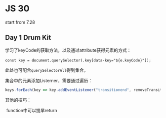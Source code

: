# JS 30

start from 7.28

<h2>Day 1 Drum Kit</h2>

学习了keyCode的获取方法，以及通过attribute获得元素的方式：

​		`const key = document.querySelector(.key[data-key="${e.keyCode}"]);`

此处也可配合`querySelectorAll`得到集合。

集合中的元素添加Listerner，需要通过遍历：

```javascript
keys.forEach(key => key.addEventListener("transitionend", removeTransition));
```

其他的技巧：

​	function中可以提早return

